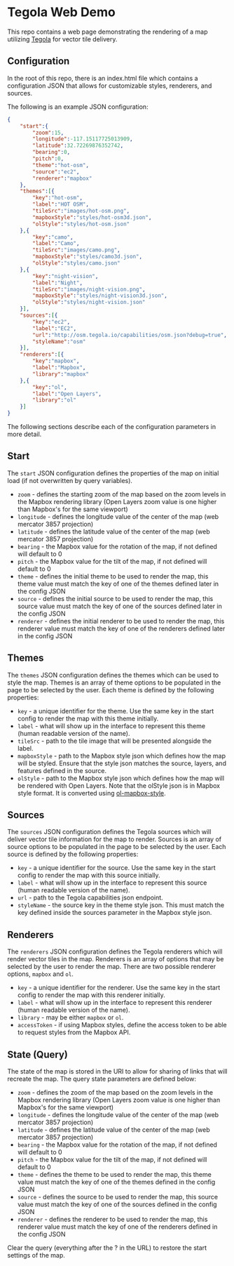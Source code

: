 # Tegola Web Demo

This repo contains a web page demonstrating the rendering of a map utilizing [Tegola](https://github.com/terranodo/tegola) for vector tile delivery.

## Configuration

In the root of this repo, there is an index.html file which contains a configuration JSON that allows for customizable styles, renderers, and sources.

The following is an example JSON configuration:

```json
{
	"start":{
		"zoom":15,
		"longitude":-117.15117725013909,
		"latitude":32.72269876352742,
		"bearing":0,
		"pitch":0,
		"theme":"hot-osm",
		"source":"ec2",
		"renderer":"mapbox"
	},
    "themes":[{
    	"key":"hot-osm",
    	"label":"HOT OSM",
    	"tileSrc":"images/hot-osm.png",
    	"mapboxStyle":"styles/hot-osm3d.json",
    	"olStyle":"styles/hot-osm.json"
    },{
    	"key":"camo",
    	"label":"Camo",
    	"tileSrc":"images/camo.png",
    	"mapboxStyle":"styles/camo3d.json",
    	"olStyle":"styles/camo.json"
    },{
    	"key":"night-vision",
    	"label":"Night",
    	"tileSrc":"images/night-vision.png",
    	"mapboxStyle":"styles/night-vision3d.json",
    	"olStyle":"styles/night-vision.json"
    }],
    "sources":[{
    	"key":"ec2",
    	"label":"EC2",
    	"url":"http://osm.tegola.io/capabilities/osm.json?debug=true",
    	"styleName":"osm"
    }],
    "renderers":[{
    	"key":"mapbox",
    	"label":"Mapbox",
    	"library":"mapbox"
    },{
    	"key":"ol",
    	"label":"Open Layers",
    	"library":"ol"
    }]
}
```

The following sections describe each of the configuration parameters in more detail.

## Start

The `start` JSON configuration defines the properties of the map on initial load (if not overwritten by query variables).

- `zoom` - defines the starting zoom of the map based on the zoom levels in the Mapbox rendering library (Open Layers zoom value is one higher than Mapbox's for the same viewport)
- `longitude` - defines the longitude value of the center of the map (web mercator 3857 projection)
- `latitude` -  defines the latitude value of the center of the map (web mercator 3857 projection)
- `bearing` - the Mapbox value for the rotation of the map, if not defined will default to 0
- `pitch` - the Mapbox value for the tilt of the map, if not defined will default to 0
- `theme` - defines the initial theme to be used to render the map, this theme value must match the key of one of the themes defined later in the config JSON
- `source` - defines the initial source to be used to render the map, this source value must match the key of one of the sources defined later in the config JSON
- `renderer` - defines the initial renderer to be used to render the map, this renderer value must match the key of one of the renderers defined later in the config JSON

## Themes

The `themes` JSON configuration defines the themes which can be used to style the map. Themes is an array of theme options to be populated in the page to be selected by the user. Each theme is defined by the following properties:

- `key` - a unique identifier for the theme. Use the same key in the start config to render the map with this theme initially.
- `label` - what will show up in the interface to represent this theme (human readable version of the name).
- `tileSrc` - path to the tile image that will be presented alongside the label.
- `mapboxStyle` - path to the Mapbox style json which defines how the map will be styled. Ensure that the style json matches the source, layers, and features defined in the source.
- `olStyle` - path to the Mapbox style json which defines how the map will be rendered with Open Layers. Note that the olStyle json is in Mapbox style format. It is converted using [ol-mapbox-style](https://github.com/boundlessgeo/ol-mapbox-style).

## Sources

The `sources` JSON configuration defines the Tegola sources which will deliver vector tile information for the map to render. Sources is an array of source options to be populated in the page to be selected by the user. Each source is defined by the following properties:

- `key` - a unique identifier for the source. Use the same key in the start config to render the map with this source initially.
- `label` - what will show up in the interface to represent this source (human readable version of the name).
- `url` - path to the Tegola capabilities json endpoint.
- `styleName` - the source key in the theme style json. This must match the key defined inside the sources parameter in the Mapbox style json.

## Renderers

The `renderers` JSON configuration defines the Tegola renderers which will render vector tiles in the map. Renderers is an array of options that may be selected by the user to render the map. There are two possible renderer options, `mapbox` and `ol`.

- `key` - a unique identifier for the renderer. Use the same key in the start config to render the map with this renderer initially.
- `label` - what will show up in the interface to represent this renderer (human readable version of the name).
- `library` - may be either `mapbox` or `ol`.
- `accessToken` - if using Mapbox styles, define the access token to be able to request styles from the Mapbox API.

## State (Query)

The state of the map is stored in the URI to allow for sharing of links that will recreate the map. The query state parameters are defined below:

- `zoom` - defines the zoom of the map based on the zoom levels in the Mapbox rendering library (Open Layers zoom value is one higher than Mapbox's for the same viewport)
- `longitude` - defines the longitude value of the center of the map (web mercator 3857 projection)
- `latitude` -  defines the latitude value of the center of the map (web mercator 3857 projection)
- `bearing` - the Mapbox value for the rotation of the map, if not defined will default to 0
- `pitch` - the Mapbox value for the tilt of the map, if not defined will default to 0
- `theme` - defines the theme to be used to render the map, this theme value must match the key of one of the themes defined in the config JSON
- `source` - defines the source to be used to render the map, this source value must match the key of one of the sources defined in the config JSON
- `renderer` - defines the renderer to be used to render the map, this renderer value must match the key of one of the renderers defined in the config JSON

Clear the query (everything after the ? in the URL) to restore the start settings of the map.
